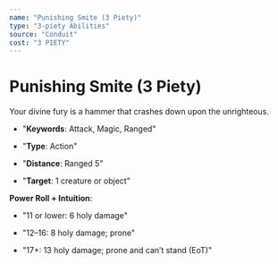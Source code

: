 ```yaml
---
name: "Punishing Smite (3 Piety)"
type: "3-piety Abilities"
source: "Conduit"
cost: "3 PIETY"
---
```


# Punishing Smite (3 Piety)

Your divine fury is a hammer that crashes down upon the unrighteous.


- "**Keywords**: Attack, Magic, Ranged"

- "**Type**: Action"

- "**Distance**: Ranged 5"

- "**Target**: 1 creature or object"

**Power Roll + Intuition**:


- "11 or lower: 6 holy damage"

- "12–16: 8 holy damage; prone"

- "17+: 13 holy damage; prone and can’t stand (EoT)"
